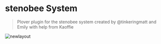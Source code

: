 # stenobee System
> 
  
>
> Plover plugin for the stenobee system created by @tinkeringmatt and Emily with help from Kaoffie
> 
  
>
![newlayout](https://github.com/Tink-Bell/StenoBee/assets/143440063/3e3ee291-9dcc-4d41-941c-63ce3633abe6)
> 
  
>
